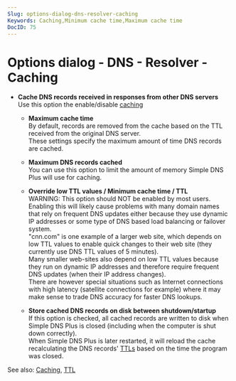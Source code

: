 ```yaml
---
Slug: options-dialog-dns-resolver-caching
Keywords: Caching,Minimum cache time,Maximum cache time
DocID: 75
---
```

# Options dialog - DNS - Resolver - Caching

- **Cache DNS records received in responses from other DNS servers**\
Use this option the enable/disable [caching](df_cache.md)

    - **Maximum cache time**\
    By default, records are removed from the cache based on the TTL received from the original DNS server.\
    These settings specify the maximum amount of time DNS records are cached.

    - **Maximum DNS records cached**\
    You can use this option to limit the amount of memory Simple DNS Plus will use for caching.

    - **Override low TTL values / Minimum cache time / TTL**\
    WARNING: This option should NOT be enabled by most users.\
    Enabling this will likely cause problems with many domain names that rely on frequent DNS updates either because they use dynamic IP addresses or some type of DNS based load balancing or failover system.\
    "cnn.com" is one example of a larger web site, which depends on low TTL values to enable quick changes to their web site (they currently use DNS TTL values of 5 minutes).\
    Many smaller web-sites also depend on low TTL values because they run on dynamic IP addresses and therefore require frequent DNS updates (when their IP address changes).\
    There are however special situations such as Internet connections with high latency (satellite connections for example) where it may make sense to trade DNS accuracy for faster DNS lookups.

    - **Store cached DNS records on disk between shutdown/startup**\
    If this option is checked, all cached records are written to disk when Simple DNS Plus is closed (including when the computer is shut down correctly).\
    When Simple DNS Plus is later restarted, it will reload the cache recalculating the DNS records' [TTLs](df_ttl.md) based on the time the program was closed.



See also: [Caching](df_cache.md), [TTL](df_ttl.md)
